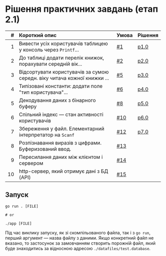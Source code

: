 # Рішення практичних завдань (етап 2.1)

|  # | Короткий опис                                                  | Умова | Рішення |
|---:|:---------------------------------------------------------------|-------|---------|
|  1 | Вивести усіх користувачів таблицею у консоль через `Printf`... | [#1](https://github.com/grescher/goc-s2-psets/issues/1) | [p1.0](https://github.com/grescher/goc-s2-psets/releases/tag/p1.0) |
|  2 | До таблиці додати перелік книжок, порахувати середній вік...   | [#2](https://github.com/grescher/goc-s2-psets/issues/2) | [p2.0](https://github.com/grescher/goc-s2-psets/releases/tag/p2.0) |
|  3 | Відсортувати користувачів за сумою середн. віку читача кожної книжки ... | [#5](https://github.com/grescher/goc-s2-psets/issues/5) | [p3.0](https://github.com/grescher/goc-s2-psets/releases/tag/p3.0) |
|  4 | Типізовані константи: додати поле "тип користувача"...         | [#6](https://github.com/grescher/goc-s2-psets/issues/6) | [p4.0](https://github.com/grescher/goc-s2-psets/releases/tag/p4.0) |
|  5 | Декодування даних з бінарного буферу                           | [#8](https://github.com/grescher/goc-s2-psets/issues/8) | [p5.0](https://github.com/grescher/goc-s2-psets/releases/tag/p5.0) |
|  6 | Спільний індекс — стан активності користувачів                 | [#10](https://github.com/grescher/goc-s2-psets/issues/10) | [p6.0](https://github.com/grescher/goc-s2-psets/releases/tag/p6.0) |
|  7 | Збереження у файл. Елементарний інтерпретатор на `Scanf`       | [#12](https://github.com/grescher/goc-s2-psets/issues/12) | [p7.0](https://github.com/grescher/goc-s2-psets/releases/tag/p7.0) |
|  8 | Розпізнавання виразів з цифрами. Буферизований ввод.           | [#13](https://github.com/grescher/goc-s2-psets/issues/13) | |
|  9 | Пересилання даних між клієнтом і сервером                      | [#14](https://github.com/grescher/goc-s2-psets/issues/14) | |
| 10 | http-сервер, який отримує дані з БД (API)                      | [#15](https://github.com/grescher/goc-s2-psets/issues/15) | |

## Запуск

```term
go run . [FILE]

# or

./app [FILE]
```

Під час виклику запуску, як зі скомпільованого файла, так і з `go run`, перший аргумент — назва файлу з даними. Якщо конкретний файл не вказано, то застосунок за замовчанням створить порожній файл, який буде знаходитись за відносною адресою `./datafiles/test.database`.
